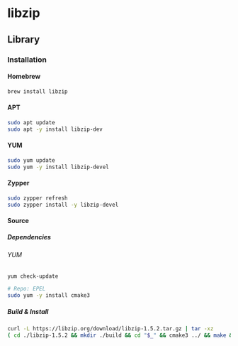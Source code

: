 # libzip

## Library

### Installation

#### Homebrew

```sh
brew install libzip
```

#### APT

```sh
sudo apt update
sudo apt -y install libzip-dev
```

#### YUM

```sh
sudo yum update
sudo yum -y install libzip-devel
```

#### Zypper

```sh
sudo zypper refresh
sudo zypper install -y libzip-devel
```

#### Source

##### Dependencies

###### YUM

```sh
yum check-update

# Repo: EPEL
sudo yum -y install cmake3
```

##### Build & Install

```sh
curl -L https://libzip.org/download/libzip-1.5.2.tar.gz | tar -xz
( cd ./libzip-1.5.2 && mkdir ./build && cd "$_" && cmake3 ../ && make && sudo make install ) && rm -fR ./libzip-1.5.2
```
